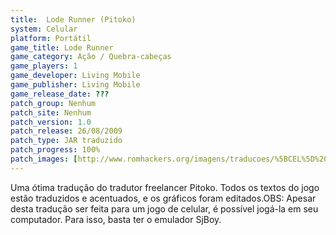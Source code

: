 ```yaml
---
title:  Lode Runner (Pitoko)
system: Celular
platform: Portátil
game_title: Lode Runner
game_category: Ação / Quebra-cabeças
game_players: 1
game_developer: Living Mobile
game_publisher: Living Mobile
game_release_date: ???
patch_group: Nenhum
patch_site: Nenhum
patch_version: 1.0
patch_release: 26/08/2009
patch_type: JAR traduzido
patch_progress: 100%
patch_images: [http://www.romhackers.org/imagens/traducoes/%5BCEL%5D%20Lode%20Runner%20-%20Pitoko%20-%201.png,http://www.romhackers.org/imagens/traducoes/%5BCEL%5D%20Lode%20Runner%20-%20Pitoko%20-%202.png,http://www.romhackers.org/imagens/traducoes/%5BCEL%5D%20Lode%20Runner%20-%20Pitoko%20-%203.png]
---
```

Uma ótima tradução do tradutor freelancer Pitoko. Todos os textos do jogo estão traduzidos e acentuados, e os gráficos foram editados.OBS: Apesar desta tradução ser feita para um jogo de celular, é possível jogá-la em seu computador. Para isso, basta ter o emulador SjBoy.